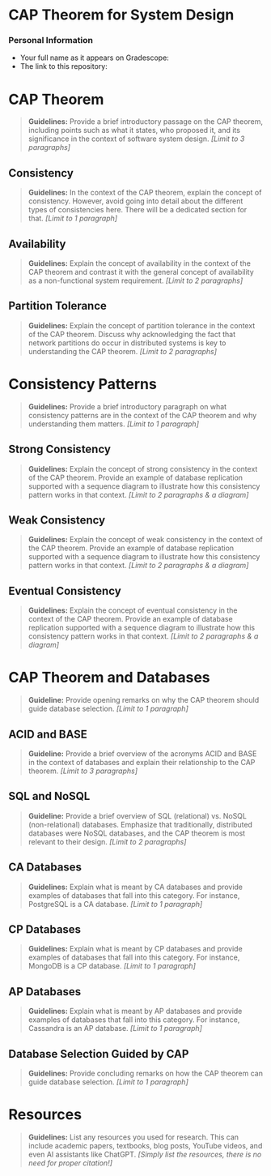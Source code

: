 # CAP Theorem for System Design

### Personal Information

- Your full name as it appears on Gradescope:
- The link to this repository:

# CAP Theorem

> **Guidelines:** Provide a brief introductory passage on the CAP theorem, including points such as what it states, who proposed it, and its significance in the context of software system design. *[Limit to 3 paragraphs]*

## Consistency

> **Guidelines:** In the context of the CAP theorem, explain the concept of consistency. However, avoid going into detail about the different types of consistencies here. There will be a dedicated section for that. *[Limit to 1 paragraph]*

## Availability

> **Guidelines:** Explain the concept of availability in the context of the CAP theorem and contrast it with the general concept of availability as a non-functional system requirement. *[Limit to 2 paragraphs]*

## Partition Tolerance

> **Guidelines:** Explain the concept of partition tolerance in the context of the CAP theorem. Discuss why acknowledging the fact that network partitions do occur in distributed systems is key to understanding the CAP theorem. *[Limit to 2 paragraphs]*

# Consistency Patterns

> **Guidelines:** Provide a brief introductory paragraph on what consistency patterns are in the context of the CAP theorem and why understanding them matters. *[Limit to 1 paragraph]*

## Strong Consistency

> **Guidelines:** Explain the concept of strong consistency in the context of the CAP theorem. Provide an example of database replication supported with a sequence diagram to illustrate how this consistency pattern works in that context. *[Limit to 2 paragraphs & a diagram]*

## Weak Consistency

> **Guidelines:** Explain the concept of weak consistency in the context of the CAP theorem. Provide an example of database replication supported with a sequence diagram to illustrate how this consistency pattern works in that context. *[Limit to 2 paragraphs & a diagram]*

## Eventual Consistency

> **Guidelines:** Explain the concept of eventual consistency in the context of the CAP theorem. Provide an example of database replication supported with a sequence diagram to illustrate how this consistency pattern works in that context. *[Limit to 2 paragraphs & a diagram]*

# CAP Theorem and Databases

> **Guideline:** Provide opening remarks on why the CAP theorem should guide database selection. *[Limit to 1 paragraph]*

## ACID and BASE

> **Guideline:** Provide a brief overview of the acronyms ACID and BASE in the context of databases and explain their relationship to the CAP theorem. *[Limit to 3 paragraphs]*

## SQL and NoSQL

> **Guideline:** Provide a brief overview of SQL (relational) vs. NoSQL (non-relational) databases. Emphasize that traditionally, distributed databases were NoSQL databases, and the CAP theorem is most relevant to their design. *[Limit to 2 paragraphs]*

## CA Databases

> **Guidelines:** Explain what is meant by CA databases and provide examples of databases that fall into this category. For instance, PostgreSQL is a CA database. *[Limit to 1 paragraph]*

## CP Databases

> **Guidelines:** Explain what is meant by CP databases and provide examples of databases that fall into this category. For instance, MongoDB is a CP database. *[Limit to 1 paragraph]*

## AP Databases

> **Guidelines:** Explain what is meant by AP databases and provide examples of databases that fall into this category. For instance, Cassandra is an AP database. *[Limit to 1 paragraph]*

## Database Selection Guided by CAP

> **Guidelines:** Provide concluding remarks on how the CAP theorem can guide database selection. *[Limit to 1 paragraph]*

# Resources

> **Guidelines:** List any resources you used for research. This can include academic papers, textbooks, blog posts, YouTube videos, and even AI assistants like ChatGPT. *[Simply list the resources, there is no need for proper citation!]*